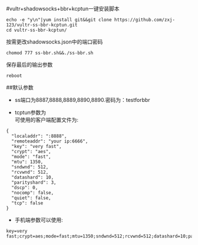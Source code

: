 #vultr+shadowsocks+bbr+kcptun一键安装脚本


```
echo -e "y\n"|yum install git&&git clone https://github.com/zxj-123/vultr-ss-bbr-kcptun.git
cd vultr-ss-bbr-kcptun/
```


按需更改shadowsocks.json中的端口密码

```
chomod 777 ss-bbr.sh&&./ss-bbr.sh
```

保存最后的输出参数

```
reboot
```


##默认参数  
- ss端口为8887,8888,8889,8890,8890.密码为：testforbbr  

- tcptun参数为  
可使用的客户端配置文件为:  
```
{  
  "localaddr": ":8888",  
  "remoteaddr": "your ip:6666",  
  "key": "very fast",  
  "crypt": "aes",  
  "mode": "fast",  
  "mtu": 1350,  
  "sndwnd": 512,  
  "rcvwnd": 512,  
  "datashard": 10,  
  "parityshard": 3,  
  "dscp": 0,  
  "nocomp": false,  
  "quiet": false,  
  "tcp": false  
}  
```
- 手机端参数可以使用:  
```
key=very fast;crypt=aes;mode=fast;mtu=1350;sndwnd=512;rcvwnd=512;datashard=10;parityshard=3;dscp=0
```
